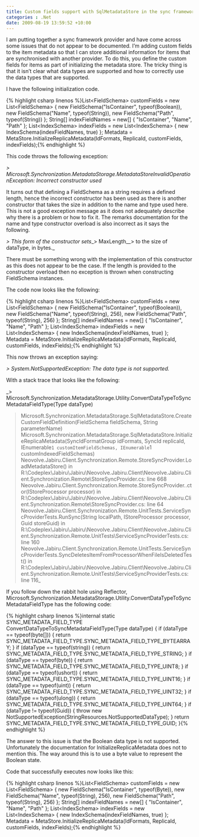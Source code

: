 ```yaml
---
title: Custom fields support with SqlMetadataStore in the sync framework
categories : .Net
date: 2009-08-19 13:59:52 +10:00
---
```


I am putting together a sync framework provider and have come across some issues that do not appear to be documented. I’m adding custom fields to the item metadata so that I can store additional information for items that are synchronised with another provider. To do this, you define the custom fields for items as part of initializing the metadata store. The tricky thing is that it isn’t clear what data types are supported and how to correctly use the data types that are supported.

I have the following initialization code.

{% highlight csharp linenos %}List<FieldSchema&gt; customFields = new List<FieldSchema&gt; { new FieldSchema("IsContainer", typeof(Boolean)), new FieldSchema("Name", typeof(String)), new FieldSchema("Path", typeof(String)) }; String[] indexFieldNames = new[] { "IsContainer", "Name", "Path" }; List<IndexSchema&gt; indexFields = new List<IndexSchema&gt; { new IndexSchema(indexFieldNames, true) }; Metadata = MetaStore.InitializeReplicaMetadata(IdFormats, ReplicaId, customFields, indexFields);{% endhighlight %}

This code throws the following exception:

_> Microsoft.Synchronization.MetadataStorage.MetadataStoreInvalidOperationException: Incorrect constructor used_

It turns out that defining a FieldSchema as a string requires a defined length, hence the incorrect constructor has been used as there is another constructor that takes the size in addition to the name and type used here. This is not a good exception message as it does not adequately describe why there is a problem or how to fix it. The remarks documentation for the name and type constructor overload is also incorrect as it says the following.

_> This form of the constructor sets__> MaxLength__>  to the size of dataType, in bytes._

There must be something wrong with the implementation of this constructor as this does not appear to be the case. If the length is provided to the constructor overload then no exception is thrown when constructing FieldSchema instances.

The code now looks like the following:

{% highlight csharp linenos %}List<FieldSchema&gt; customFields = new List<FieldSchema&gt; { new FieldSchema("IsContainer", typeof(Boolean)), new FieldSchema("Name", typeof(String), 256), new FieldSchema("Path", typeof(String), 256) }; String[] indexFieldNames = new[] { "IsContainer", "Name", "Path" }; List<IndexSchema&gt; indexFields = new List<IndexSchema&gt; { new IndexSchema(indexFieldNames, true) }; Metadata = MetaStore.InitializeReplicaMetadata(IdFormats, ReplicaId, customFields, indexFields);{% endhighlight %}

This now throws an exception saying:

_> System.NotSupportedException: The data type is not supported._

With a stack trace that looks like the following:

_> Microsoft.Synchronization.MetadataStorage.Utility.ConvertDataTypeToSyncMetadataFieldType(Type dataType)   
> Microsoft.Synchronization.MetadataStorage.SqlMetadataStore.CreateCustomFieldDefinition(FieldSchema fieldSchema, String parameterName)   
> Microsoft.Synchronization.MetadataStorage.SqlMetadataStore.InitializeReplicaMetadata(SyncIdFormatGroup idFormats, SyncId replicaId, IEnumerable`1 customItemFieldSchemas, IEnumerable`1 customIndexedFieldSchemas)   
> Neovolve.Jabiru.Client.Synchronization.Remote.StoreSyncProvider.LoadMetadataStore() in R:\Codeplex\Jabiru\Jabiru\Neovolve.Jabiru.Client\Neovolve.Jabiru.Client.Synchronization.Remote\StoreSyncProvider.cs: line 668   
> Neovolve.Jabiru.Client.Synchronization.Remote.StoreSyncProvider..ctor(IStoreProcessor processor) in R:\Codeplex\Jabiru\Jabiru\Neovolve.Jabiru.Client\Neovolve.Jabiru.Client.Synchronization.Remote\StoreSyncProvider.cs: line 64   
> Neovolve.Jabiru.Client.Synchronization.Remote.UnitTests.ServiceSyncProviderTests.RunSync(String localPath, IStoreProcessor processor, Guid storeGuid) in R:\Codeplex\Jabiru\Jabiru\Neovolve.Jabiru.Client\Neovolve.Jabiru.Client.Synchronization.Remote.UnitTests\ServiceSyncProviderTests.cs: line 160   
> Neovolve.Jabiru.Client.Synchronization.Remote.UnitTests.ServiceSyncProviderTests.SyncDeletesItemFromProcessorWhenFileIsDeletedTest() in R:\Codeplex\Jabiru\Jabiru\Neovolve.Jabiru.Client\Neovolve.Jabiru.Client.Synchronization.Remote.UnitTests\ServiceSyncProviderTests.cs: line 116_

If you follow down the rabbit hole using Reflector, Microsoft.Synchronization.MetadataStorage.Utility.ConvertDataTypeToSyncMetadataFieldType has the following code:

{% highlight csharp linenos %}internal static SYNC_METADATA_FIELD_TYPE ConvertDataTypeToSyncMetadataFieldType(Type dataType) { if (dataType == typeof(byte[])) { return SYNC_METADATA_FIELD_TYPE.SYNC_METADATA_FIELD_TYPE_BYTEARRAY; } if (dataType == typeof(string)) { return SYNC_METADATA_FIELD_TYPE.SYNC_METADATA_FIELD_TYPE_STRING; } if (dataType == typeof(byte)) { return SYNC_METADATA_FIELD_TYPE.SYNC_METADATA_FIELD_TYPE_UINT8; } if (dataType == typeof(ushort)) { return SYNC_METADATA_FIELD_TYPE.SYNC_METADATA_FIELD_TYPE_UINT16; } if (dataType == typeof(uint)) { return SYNC_METADATA_FIELD_TYPE.SYNC_METADATA_FIELD_TYPE_UINT32; } if (dataType == typeof(ulong)) { return SYNC_METADATA_FIELD_TYPE.SYNC_METADATA_FIELD_TYPE_UINT64; } if (dataType != typeof(Guid)) { throw new NotSupportedException(StringResources.NotSupportedDataType); } return SYNC_METADATA_FIELD_TYPE.SYNC_METADATA_FIELD_TYPE_GUID; }{% endhighlight %}

The answer to this issue is that the Boolean data type is not supported. Unfortunately the documentation for InitializeReplicaMetadata does not to mention this. The way around this is to use a byte value to represent the Boolean state.

Code that successfully executes now looks like this:

{% highlight csharp linenos %}List<FieldSchema&gt; customFields = new List<FieldSchema&gt; { new FieldSchema("IsContainer", typeof(Byte)), new FieldSchema("Name", typeof(String), 256), new FieldSchema("Path", typeof(String), 256) }; String[] indexFieldNames = new[] { "IsContainer", "Name", "Path" }; List<IndexSchema&gt; indexFields = new List<IndexSchema&gt; { new IndexSchema(indexFieldNames, true) }; Metadata = MetaStore.InitializeReplicaMetadata(IdFormats, ReplicaId, customFields, indexFields);{% endhighlight %}


